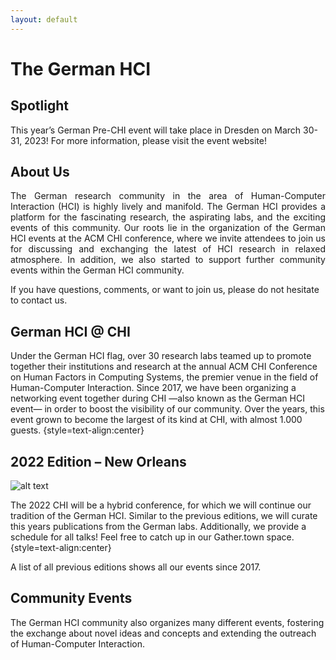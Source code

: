 ```yaml
---
layout: default
---
```


# The German HCI

## Spotlight

This year’s German Pre-CHI event will take place in Dresden on March 30-31, 2023! For more information, please visit the event website!

## About Us
<div align="justify">The German research community in the area of Human-Computer Interaction (HCI) is highly lively and manifold. The German HCI provides a platform for the fascinating research, the aspirating labs, and the exciting events of this community. Our roots lie in the organization of the German HCI events at the ACM CHI conference, where we invite attendees to join us for discussing and exchanging the latest of HCI research in relaxed atmosphere. In addition, we also started to support further community events within the German HCI community. </div>

If you have questions, comments, or want to join us, please do not hesitate to contact us.

## German HCI @ CHI
Under the German HCI flag, over 30 research labs teamed up to promote together their institutions and research at the annual ACM CHI Conference on Human Factors in Computing Systems, the premier venue in the field of Human-Computer Interaction. Since 2017, we have been organizing a networking event together during CHI —also known as the German HCI event— in order to boost the visibility of our community. Over the years, this event grown to become the largest of its kind at CHI, with almost 1.000 guests. {style=text-align:center}

## 2022 Edition – New Orleans

![alt text](https://raw.githubusercontent.com/Kevacasiete/kevacasiete.github.io/master/images/CHI2022_fixed-768x1089.jpg "Logo Title Text 1")

The 2022 CHI will be a hybrid conference, for which we will continue our tradition of the German HCI. Similar to the previous editions, we will curate this years publications from the German labs. Additionally, we provide a schedule for all talks! Feel free to catch up in our Gather.town space. {style=text-align:center}


A list of all previous editions shows all our events since 2017.

## Community Events
The German HCI community also organizes many different events, fostering the exchange about novel ideas and concepts and extending the outreach of Human-Computer Interaction.



